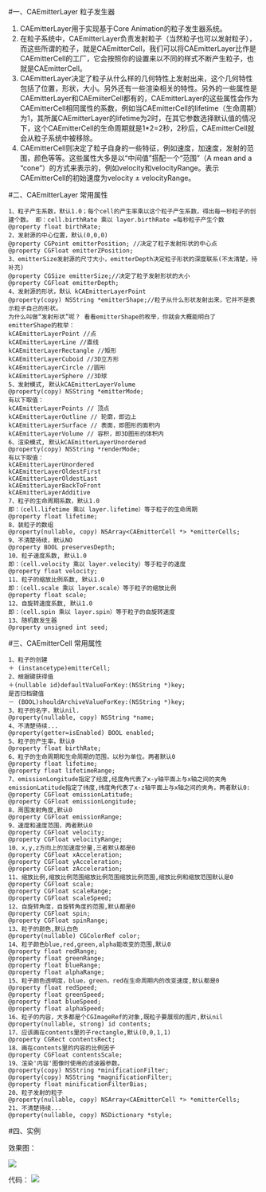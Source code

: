 #一、CAEmitterLayer 粒子发生器
1. CAEmitterLayer用于实现基于Core Animation的粒子发生器系统。
2. 在粒子系统中，CAEmitterLayer负责发射粒子（当然粒子也可以发射粒子），而这些所谓的粒子，就是CAEmitterCell，我们可以将CAEmitterLayer比作是CAEmitterCell的工厂，它会按照你的设置来以不同的样式不断产生粒子，也就是CAEmitterCell。
3. CAEmitterLayer决定了粒子从什么样的几何特性上发射出来，这个几何特性包括了位置，形状，大小。另外还有一些渲染相关的特性。另外的一些属性是CAEmitterLayer和CAEmiiterCell都有的，CAEmitterLayer的这些属性会作为CAEmitterCell相同属性的系数，例如当CAEmitterCell的lifetime（生命周期）为1，其所属CAEmitterLayer的lifetime为2时，在其它参数选择默认值的情况下，这个CAEmitterCell的生命周期就是1*2=2秒，2秒后，CAEmitterCell就会从粒子系统中被移除。
4. CAEmitterCell则决定了粒子自身的一些特征，例如速度，加速度，发射的范围，颜色等等。这些属性大多是以“中间值”搭配一个“范围”（A mean and a “cone”）的方式来表示的，例如velocity和velocityRange。表示CAEmitterCell的初始速度为velocity ± velocityRange。

#二、CAEmitterLayer 常用属性
```
1、粒子产生系数，默认1.0；每个cell的产生率乘以这个粒子产生系数，得出每一秒粒子的创建个数。 即：cell.birthRate 乘以 layer.birthRate =每秒粒子产生个数
@property float birthRate;
2、发射源的中心位置，默认(0,0,0)
@property CGPoint emitterPosition; //决定了粒子发射形状的中心点
@property CGFloat emitterZPosition;
3、emitterSize发射源的尺寸大小，emitterDepth决定粒子形状的深度联系(不太清楚，待补充)
@property CGSize emitterSize;//决定了粒子发射形状的大小
@property CGFloat emitterDepth;
4、发射源的形状，默认 kCAEmitterLayerPoint
@property(copy) NSString *emitterShape;//粒子从什么形状发射出来，它并不是表示粒子自己的形状。
为什么叫做“发射形状”呢？ 看看emitterShape的枚举，你就会大概能明白了
emitterShape的枚举：
kCAEmitterLayerPoint //点
kCAEmitterLayerLine //直线
kCAEmitterLayerRectangle //矩形
kCAEmitterLayerCuboid //3D立方形
kCAEmitterLayerCircle //圆形
kCAEmitterLayerSphere //3D球
5、发射模式, 默认kCAEmitterLayerVolume
@property(copy) NSString *emitterMode;
有以下取值：
kCAEmitterLayerPoints // 顶点
kCAEmitterLayerOutline // 轮廓，即边上
kCAEmitterLayerSurface // 表面，即图形的面积内
kCAEmitterLayerVolume // 容积，即3D图形的体积内
6、渲染模式, 默认kCAEmitterLayerUnordered
@property(copy) NSString *renderMode;
有以下取值：
kCAEmitterLayerUnordered
kCAEmitterLayerOldestFirst
kCAEmitterLayerOldestLast
kCAEmitterLayerBackToFront
kCAEmitterLayerAdditive
7、粒子的生命周期系数，默认1.0
即：（cell.lifetime 乘以 layer.lifetime）等于粒子的生命周期
@property float lifetime;
8、装粒子的数组
@property(nullable, copy) NSArray<CAEmitterCell *> *emitterCells;
9、不清楚待续，默认NO
@property BOOL preservesDepth;
10、粒子速度系数, 默认1.0
即：（cell.velocity 乘以 layer.velocity）等于粒子的速度
@property float velocity;
11、粒子的缩放比例系数, 默认1.0
即：（cell.scale 乘以 layer.scale）等于粒子的缩放比例
@property float scale;
12、自旋转速度系数, 默认1.0
即：（cell.spin 乘以 layer.spin）等于粒子的自旋转速度
13、随机数发生器
@property unsigned int seed;
```
#三、CAEmitterCell 常用属性
```
1、粒子的创建
＋ (instancetype)emitterCell;
2、根据键获得值
＋(nullable id)defaultValueForKey:(NSString *)key;
是否归档键值
－ (BOOL)shouldArchiveValueForKey:(NSString *)key;
3、粒子的名字，默认nil.
@property(nullable, copy) NSString *name;
4、不清楚待续...
@property(getter=isEnabled) BOOL enabled;
5、粒子的产生率，默认0
@property float birthRate;
6、粒子的生命周期和生命周期的范围，以秒为单位。两者默认0
@property float lifetime;
@property float lifetimeRange;
7、emissionLongitude指定了经度,经度角代表了x-y轴平面上与x轴之间的夹角
emissionLatitude指定了纬度,纬度角代表了x-z轴平面上与x轴之间的夹角，两者默认0:
@property CGFloat emissionLatitude;
@property CGFloat emissionLongitude;
8、周围发射角度,默认0
@property CGFloat emissionRange;
9、速度和速度范围，两者默认0
@property CGFloat velocity;
@property CGFloat velocityRange;
10、x,y,z方向上的加速度分量,三者默认都是0
@property CGFloat xAcceleration;
@property CGFloat yAcceleration;
@property CGFloat zAcceleration;
11、缩放比例,缩放比例范围缩放比例范围缩放比例范围,缩放比例和缩放范围默认是0
@property CGFloat scale;
@property CGFloat scaleRange;
@property CGFloat scaleSpeed;
12、自旋转角度，自旋转角度的范围,默认都是0
@property CGFloat spin;
@property CGFloat spinRange;
13、粒子的颜色,默认白色
@property(nullable) CGColorRef color;
14、粒子颜色blue,red,green,alpha能改变的范围,默认0
@property float redRange;
@property float greenRange;
@property float blueRange;
@property float alphaRange;
15、粒子颜色透明度，blue，green，red在生命周期内的改变速度,默认都是0
@property float redSpeed;
@property float greenSpeed;
@property float blueSpeed;
@property float alphaSpeed;
16、粒子的内容，大多都是个CGImageRef的对象,既粒子要展现的图片,默认nil
@property(nullable, strong) id contents;
17、应该画在contents里的子rectangle,默认(0,0,1,1)
@property CGRect contentsRect;
18、画在contents里的内容的比例因子
@property CGFloat contentsScale;
19、渲染'内容'图像时使用的滤波器参数。
@property(copy) NSString *minificationFilter;
@property(copy) NSString *magnificationFilter;
@property float minificationFilterBias;
20、粒子发射的粒子
@property(nullable, copy) NSArray<CAEmitterCell *> *emitterCells;
21、不清楚待续...
@property(nullable, copy) NSDictionary *style;
```
#四、实例

效果图：

![](http://upload-images.jianshu.io/upload_images/1464492-ad33589a6fa93c95.gif?imageMogr2/auto-orient/strip%7CimageView2/2/w/1240)

代码：
![](http://upload-images.jianshu.io/upload_images/1464492-7f0a872923be2519.png?imageMogr2/auto-orient/strip%7CimageView2/2/w/1240)




